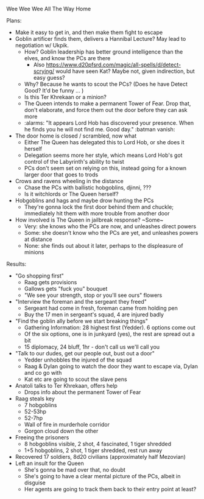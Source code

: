 Wee Wee Wee All The Way Home

Plans:
- Make it easy to get in, and then make them fight to escape
- Goblin artificer finds them, delivers a Hannibal Lecture? May lead to negotiation w/ Ukpik.
  - How? Goblin leadership has better ground intelligence than the elves, and know the PCs are there
    - Also https://www.d20pfsrd.com/magic/all-spells/d/detect-scrying/ would have seen Kat? Maybe not, given indirection, but easy guess?
  - Why? Because he wants to scout the PCs? (Does he have Detect Good? It'd be funny ... )
  - Is this Ter Khrekaan or a minion?
  - The Queen intends to make a permanent Tower of Fear. Drop that, don't elaborate, and force them out the door before they can ask more
  - :alarms: "It appears Lord Hob has discovered your presence. When he finds you he will not find me. Good day." :batman vanish:
- The door home is closed / scrambled, now what
  - Either The Queen has delegated this to Lord Hob, or she does it herself
  - Delegation seems more her style, which means Lord Hob's got control of the Labyrinth's ability to twist
  - PCs don't seem set on relying on this, instead going for a known larger door that goes to trods
- Crows and ravens wheeling in the distance
  - Chase the PCs with ballistic hobgoblins, djinni, ???
  - Is it witchlords or The Queen herself?
- Hobgoblins and hags and maybe drow hunting the PCs
  - They're gonna lock the first door behind them and chuckle; immediately hit them with more trouble from another door
- How involved is The Queen in jailbreak response? ~Some~
  - Very: she knows who the PCs are now, and unleashes direct powers
  - Some: she doesn't know who the PCs are yet, and unleashes powers at distance
  - None: she finds out about it later, perhaps to the displeasure of minions



Results:
- "Go shopping first"
  - Raag gets provisions
  - Gallows gets "fuck you" bouquet
  - "We see your strength, stop or you'll see ours" flowers
- "Interview the foreman and the sergeant they freed"
  - Sergeant had come in fresh, foreman came from holding pen
  - Buy the 17 men in sergeant's squad, 4 are injured badly
- "Find the goblin ally before we start breaking things"
  - Gathering Information: 28 highest first (Yedder). 6 options come out
  - Of the six options, one is in junkyard (yes), the rest are spread out a bit
  - 15 diplomacy, 24 bluff, 1hr - don't call us we'll call you
- "Talk to our dudes, get our people out, bust out a door"
  - Yedder unhobbles the injured of the squad
  - Raag & Dylan going to watch the door they want to escape via, Dylan and co go with
  - Kat etc are going to scout the slave pens
- Anatoli talks to Ter Khrekaan, offers help
  - Drops info about the permanent Tower of Fear
- Raag steals key
  - 7 hobgoblins
  - 52-53hp
  - 52-7hp
  - Wall of fire in murderhole corridor
  - Gorgon cloud down the other
- Freeing the prisoners
  - 8 hobgoblins visible, 2 shot, 4 fascinated, 1 tiger shredded
  - 1+5 hobgoblins, 2 shot, 1 tiger shredded, rest run away
- Recovered 17 soldiers, 8d20 civilians (approximately half Mezovian)
- Left an insult for the Queen
  - She's gonna be mad over that, no doubt
  - She's going to have a clear mental picture of the PCs, albeit in disguise
  - Her agents are going to track them back to their entry point at least?
